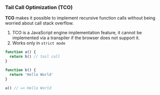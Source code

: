 ### Tail Call Optimization (TCO)

**TCO** makes it possible to implement recursive function calls without being worried about call stack overflow.
  1. TCO is a JavaScript engine implementation feature, it cannot be implemented via a transpiler if the browser does not support it.
  2. Works only in `strict mode`

```javascript
function a() {
  return b() // tail call
}

function b() {
  return 'Hello World'
}

a() // => Hello World
```
